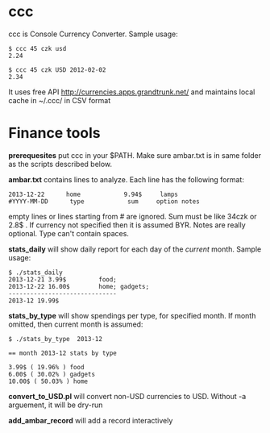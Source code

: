 ccc
===

ccc is Console Currency Converter. Sample usage:

```
$ ccc 45 czk usd
2.24

$ ccc 45 czk USD 2012-02-02
2.34
```

It uses free API http://currencies.apps.grandtrunk.net/ and maintains local cache in ~/.ccc/ in CSV format

Finance tools
===

**prerequesites** put ccc in your $PATH. Make sure ambar.txt is in same folder as the scripts described below.

**ambar.txt** contains lines to analyze. Each line has the following format:
```
2013-12-22      home            9.94$     lamps
#YYYY-MM-DD      type            sum     option notes
```
empty lines or lines starting from # are ignored.  Sum must be like 34czk or 2.8$ . If currency not specified then it is assumed BYR. Notes are really optional. Type can't contain spaces.

**stats_daily** will show daily report for each day of the *current* month. Sample usage:
```
$ ./stats_daily
2013-12-21 3.99$         food;
2013-12-22 16.00$        home; gadgets;
------------------------------
2013-12 19.99$
```

**stats_by_type** will show spendings per type, for specified month. If month omitted, then current month is assumed:
```
$ ./stats_by_type  2013-12

== month 2013-12 stats by type

3.99$ ( 19.96% ) food
6.00$ ( 30.02% ) gadgets
10.00$ ( 50.03% ) home
```

**convert_to_USD.pl** will convert non-USD currencies to USD. Without -a arguement, it will be dry-run

**add_ambar_record** will add a record interactively


